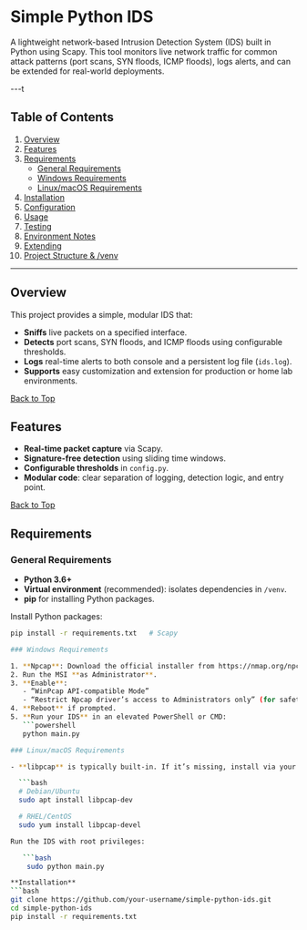 # Simple Python IDS

A lightweight network-based Intrusion Detection System (IDS) built in Python using Scapy. This tool monitors live network traffic for common attack patterns (port scans, SYN floods, ICMP floods), logs alerts, and can be extended for real-world deployments.

---t

## Table of Contents
1. [Overview](#overview)
2. [Features](#features)
3. [Requirements](#requirements)
   - [General Requirements](#general-requirements)
   - [Windows Requirements](#windows-requirements)
   - [Linux/macOS Requirements](#linuxmacos-requirements)
4. [Installation](#installation)
5. [Configuration](#configuration)
6. [Usage](#usage)
7. [Testing](#testing)
8. [Environment Notes](#environment-notes)
9. [Extending](#extending)
10. [Project Structure & /venv](#project-structure--venv)

---

## Overview
This project provides a simple, modular IDS that:
- **Sniffs** live packets on a specified interface.
- **Detects** port scans, SYN floods, and ICMP floods using configurable thresholds.
- **Logs** real-time alerts to both console and a persistent log file (`ids.log`).
- **Supports** easy customization and extension for production or home lab environments.

[Back to Top](#table-of-contents)

## Features
- **Real-time packet capture** via Scapy.
- **Signature-free detection** using sliding time windows.
- **Configurable thresholds** in `config.py`.
- **Modular code**: clear separation of logging, detection logic, and entry point.

[Back to Top](#table-of-contents)

## Requirements

### General Requirements
- **Python 3.6+**
- **Virtual environment** (recommended): isolates dependencies in `/venv`.
- **pip** for installing Python packages.

Install Python packages:
```bash
pip install -r requirements.txt   # Scapy

### Windows Requirements

1. **Npcap**: Download the official installer from https://nmap.org/npcap/.  
2. Run the MSI **as Administrator**.  
3. **Enable**:  
   - “WinPcap API-compatible Mode”  
   - “Restrict Npcap driver’s access to Administrators only” (for safety)  
4. **Reboot** if prompted.  
5. **Run your IDS** in an elevated PowerShell or CMD:
   ```powershell
   python main.py

### Linux/macOS Requirements

- **libpcap** is typically built-in. If it’s missing, install via your package manager:

  ```bash
  # Debian/Ubuntu
  sudo apt install libpcap-dev

  # RHEL/CentOS
  sudo yum install libpcap-devel

Run the IDS with root privileges:

   ```bash
    sudo python main.py

**Installation**
```bash
git clone https://github.com/your-username/simple-python-ids.git
cd simple-python-ids
pip install -r requirements.txt
